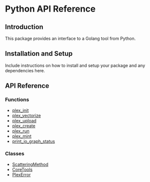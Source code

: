 # Python API Reference

## Introduction

This package provides an interface to a Golang tool from Python.

## Installation and Setup

Include instructions on how to install and setup your package and any dependencies here.

## API Reference

### Functions

* [plex_init](python/functions/plex_init)
* [plex_vectorize](python/functions/plex_vectorize)
* [plex_upload](python/functions/plex_upload)
* [plex_create](python/functions/plex_create)
* [plex_run](python/functions/plex_run)
* [plex_mint](python/functions/plex_mint)
* [print_io_graph_status](python/functions/print_io_graph_status)

### Classes

* [ScatteringMethod](python/classes/scatteringmethod)
* [CoreTools](python/classes/coretools)
* [PlexError](python/classes/plexerror)
